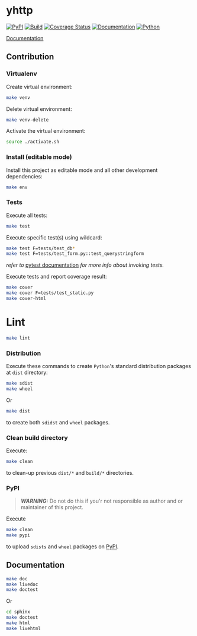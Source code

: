 # yhttp

[![PyPI](http://img.shields.io/pypi/v/yhttp.svg)](https://pypi.python.org/pypi/yhttp)
[![Build](https://github.com/yhttp/yhttp/workflows/Build/badge.svg?branch=master)](https://github.com/yhttp/yhttp/actions)
[![Coverage Status](https://coveralls.io/repos/github/yhttp/yhttp/badge.svg?branch=master)](https://coveralls.io/github/yhttp/yhttp?branch=master)
[![Documentation](https://img.shields.io/badge/Documentation-almost%20done!-blue)](https://yhttp.github.io/yhttp)
[![Python](https://img.shields.io/badge/Python-%3E%3D3.6-blue)](https://python.org)

[Documentation](https://yhttp.github.io/yhttp)

## Contribution

### Virtualenv

Create virtual environment:
```bash
make venv
```

Delete virtual environment:
```bash
make venv-delete
```

Activate the virtual environment:
```bash
source ./activate.sh
```


### Install (editable mode)
Install this project as editable mode and all other development dependencies:
```bash
make env
```


### Tests
Execute all tests:
```bash
make test
```

Execute specific test(s) using wildcard:
```bash
make test F=tests/test_db*
make test F=tests/test_form.py::test_querystringform
```

*refer to* [pytest documentation](https://docs.pytest.org/en/7.1.x/how-to/usage.html#how-to-invoke-pytest)
*for more info about invoking tests.*

Execute tests and report coverage result:
```bash
make cover
make cover F=tests/test_static.py
make cover-html
```


# Lint
```bash
make lint
```


### Distribution
Execute these commands to create `Python`'s standard distribution packages
at `dist` directory:
```bash
make sdist
make wheel
```

Or 
```bash
make dist
```
to create both `sdidst` and `wheel` packages.


### Clean build directory
Execute: 
```bash
make clean
```
to clean-up previous `dist/*` and `build/*` directories.


### PyPI

> **_WARNING:_** Do not do this if you'r not responsible as author and 
> or maintainer of this project.

Execute
```bash
make clean
make pypi
```
to upload `sdists` and `wheel` packages on [PyPI](https://pypi.org).


## Documentation

```bash
make doc
make livedoc
make doctest
```

Or 

```bash
cd sphinx
make doctest
make html
make livehtml
```

